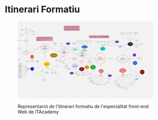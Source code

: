 # Itinerari Formatiu

<figure><img src=".gitbook/assets/Roadmap ITAcademy-Front-End.jpg" alt=""><figcaption><p>Representació de l'itinerari formatiu de l'especialitat front-end Web de ITAcademy</p></figcaption></figure>
